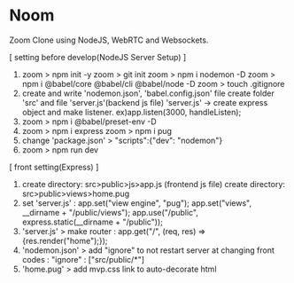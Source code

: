 # Noom

Zoom Clone using NodeJS, WebRTC and Websockets.

[ setting before develop(NodeJS Server Setup) ]

1.  zoom > npm init -y
    zoom > git init
    zoom > npm i nodemon -D
    zoom > npm i @babel/core @babel/cli @babel/node -D
    zoom > touch .gitignore
2.  create and write 'nodemon.json', 'babel.config.json' file
    create folder 'src' and file 'server.js'(backend js file)
    'server.js' -> create express object and make listener. ex)app.listen(3000, handleListen);
3.  zoom > npm i @babel/preset-env -D
4.  zoom > npm i express
    zoom > npm i pug
5.  change 'package.json' > "scripts":{"dev": "nodemon"}
6.  zoom > npm run dev

[ front setting(Express) ]

1.  create directory: src>public>js>app.js (frontend js file)
    create directory: src>public>views>home.pug
2.  set 'server.js' :
    app.set("view engine", "pug");
    app.set("views", \_\_dirname + "/public/views");
    app.use("/public", express.static(\_\_dirname + "/public"));
3.  'server.js' > make router :
    app.get("/", (req, res) => {res.render("home");});
4.  'nodemon.json' > add "ignore" to not restart server at changing front codes :
    "ignore" : ["src/public/*"]
5.  'home.pug' > add mvp.css link to auto-decorate html
